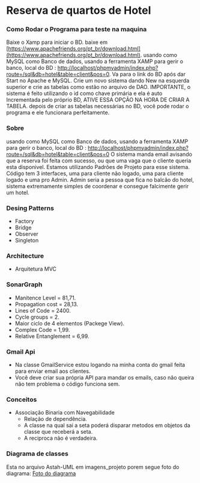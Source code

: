 # Reserva de quartos de Hotel
### Como Rodar o Programa para teste na maquina
Baixe o Xamp para iniciar o BD. baixe em [https://www.apachefriends.org/pt_br/download.html](https://www.apachefriends.org/pt_br/download.html).
usando como MySQL como Banco de dados, usando a ferramenta XAMP para gerir o banco, local do BD : [http://localhost/phpmyadmin/index.php?route=/sql&db=hotel&table=client&pos=0](http://localhost/phpmyadmin/index.php?route=/database).
Va para o link do BD após dar Start no Apache e MySQL. Crie um novo sistema dando New na esquerda superior e  crie as tabelas como estão no arquivo de DAO.
IMPORTANTE, o sistema é feito utilizando o id como chave primária e ela é auto Incrementada pelo próprio BD, ATIVE ESSA OPÇÃO NA HORA DE CRIAR A TABELA.
depois de criar as tabelas necessárias no BD, você pode rodar o programa e ele funcionara perfeitamente.
### Sobre
usando como MySQL como Banco de dados, usando a ferramenta XAMP para gerir o banco, local do BD : [http://localhost/phpmyadmin/index.php?route=/sql&db=hotel&table=client&pos=0](http://localhost/phpmyadmin/index.php?route=/database)
O sistema manda email avisando que a reserva foi feita com sucesso, ou que uma vaga que o cliente queria esta disponivel.
Estamos utilizando Padrões de Projeto para esse sistema.
Código tem 3 interfaces, uma para cliente não logado, uma para cliente logado e uma pro Admin.
Admin seria a pessoa que fica no balcão do hotel, sistema extremamente simples de coordenar e consegue falcimente gerir um hotel.

### Desing Patterns
- Factory
- Bridge
- Observer
- Singleton

### Architecture
- Arquitetura MVC

### SonarGraph
- Manitence Level = 81,71.
- Propagation cost = 28,13.
- Lines of Code = 2400.
- Cycle groups = 2.
- Maior ciclo de 4 elementos (Packege View).
- Complex Code = 1,99.
- Relative Entanglement = 6,99.

### Gmail Api
- Na classe GmailService estou logando na minha conta do gmail feita para enviar email aos clientes.
- Você deve criar sua própria API para mandar os emails, caso não queira não tem problema o código funciona sem.

### Conceitos
- Associação Binaria com Navegabilidade
    - Relação de dependência.
    - A classe na qual sai a seta poderá disparar metodos em objetos da classe que receberá a seta.
    - A reciproca não é verdadeira.

### Diagrama de classes
Esta no arquivo Astah-UML em imagens_projeto
porem segue foto do diagrama:
[Foto do diagrama](https://github.com/Enzuldo2/Hotel-Reservation/blob/main/Imagens_projeto/diagrama_atual.jpeg)



